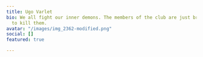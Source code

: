 ```yaml
---
title: Ugo Varlet
bio: We all fight our inner demons. The members of the club are just brave enough
  to kill them.
avatar: "/images/img_2362-modified.png"
social: []
featured: true

---
```

